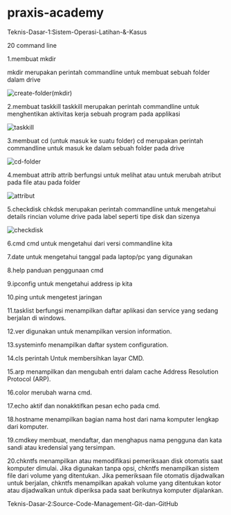 # praxis-academy

Teknis-Dasar-1:Sistem-Operasi-Latihan-&-Kasus

20 command line

1.membuat mkdir

mkdir merupakan perintah commandline untuk membuat sebuah folder dalam drive

![create-folder(mkdir)](https://user-images.githubusercontent.com/60251611/73122002-14910b80-3fb2-11ea-8747-e184f01bf203.png)

2.membuat taskkill
taskkill merupakan perintah commandline untuk menghentikan aktivitas kerja sebuah program pada applikasi

![taskkill](https://user-images.githubusercontent.com/60251611/73122114-9cc3e080-3fb3-11ea-80cb-6a6309ea8ed1.png)

3.membuat cd (untuk masuk ke suatu folder)
cd merupakan perintah commandline untuk masuk ke dalam sebuah folder pada drive

![cd-folder](https://user-images.githubusercontent.com/60251611/73122257-6b4c1480-3fb5-11ea-92d1-94470da67e39.png)

4.membuat attrib 
attrib berfungsi untuk melihat atau untuk merubah atribut pada file atau pada folder

![attribut](https://user-images.githubusercontent.com/60251611/73122335-13fa7400-3fb6-11ea-9474-0b8913bf5ca5.png)

5.checkdisk
chkdsk merupakan perintah commandline untuk mengetahui details rincian volume drive pada label seperti tipe disk dan
sizenya

![checkdisk](https://user-images.githubusercontent.com/60251611/73122495-4dcc7a00-3fb8-11ea-8a26-375bb1dc3469.png)

6.cmd
cmd untuk mengetahui dari versi commandline kita


7.date
untuk mengetahui tanggal pada laptop/pc yang digunakan


8.help
panduan penggunaan cmd

9.ipconfig
untuk mengetahui address ip kita

10.ping
untuk mengetest jaringan

11.tasklist
berfungsi menampilkan daftar aplikasi dan service yang sedang berjalan di windows.

12.ver
digunakan untuk menampilkan version information.

13.systeminfo
menampilkan daftar system configuration.

14.cls
perintah Untuk membersihkan layar CMD.

15.arp
menampilkan dan mengubah entri dalam cache Address Resolution Protocol (ARP).

16.color
merubah warna cmd.

17.echo
aktif dan nonakktifkan pesan echo pada cmd.

18.hostname
menampilkan bagian nama host dari nama komputer lengkap dari komputer.

19.cmdkey
membuat, mendaftar, dan menghapus nama pengguna dan kata sandi atau kredensial yang tersimpan.


20.chkntfs
menampilkan atau memodifikasi pemeriksaan disk otomatis saat komputer dimulai. Jika digunakan tanpa opsi, chkntfs menampilkan sistem file dari volume yang ditentukan. Jika pemeriksaan file otomatis dijadwalkan untuk berjalan, chkntfs menampilkan apakah volume yang ditentukan kotor atau dijadwalkan untuk diperiksa pada saat berikutnya komputer dijalankan.












Teknis-Dasar-2:Source-Code-Management-Git-dan-GitHub
